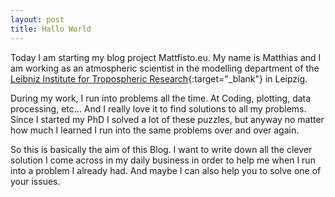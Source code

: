 ```yaml
---
layout: post
title: Hallo World
---
```


Today I am starting my blog project Mattfisto.eu. 
My name is Matthias and I am working as an atmospheric scientist in the modelling department of the [Leibniz Institute for Tropospheric Research](https://www.tropos.de/en/){:target="_blank"} in Leipzig.

During my work, I run into problems all the time. 
At Coding, plotting, data processing, etc… 
And I really love it to find solutions to all my problems. 
Since I started my PhD I solved a lot of these puzzles, but anyway no matter how much I learned I run into the same problems over and over again.

So this is basically the aim of this Blog. 
I want to write down all the clever solution I come across in my daily business in order to help me when I run into a problem I already had. 
And maybe I can also help you to solve one of your issues.
